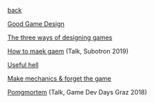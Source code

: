 [back](index)

[Good Game Design](good_game_design)

[The three ways of designing games](threeways)

<a href="https://subotron.com/veranstaltung/one-wo-man-one-cry/" target="_blank">How to maek gaem</a> (Talk, Subotron 2019)

[Useful hell](useful_hell)

[Make mechanics & forget the game](make_mechanics)

<a href="https://www.youtube.com/watch?v=vcAlQyzxRck" target="_blank">Pomgmortem</a> (Talk, Game Dev Days Graz 2018)

